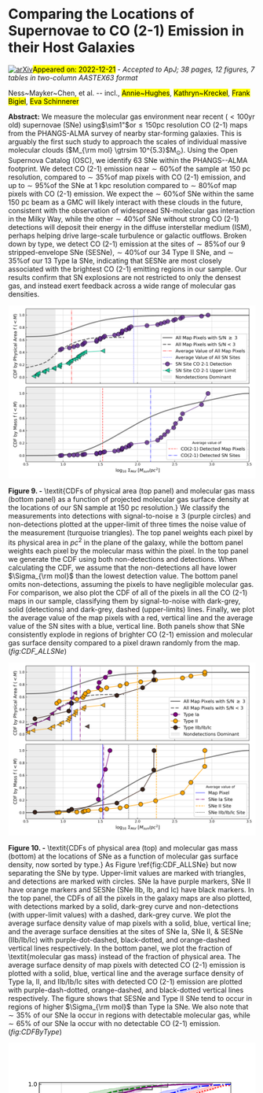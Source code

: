 <div class="macros" style="visibility:hidden;">
$\newcommand{\ensuremath}{}$
$\newcommand{\xspace}{}$
$\newcommand{\object}[1]{\texttt{#1}}$
$\newcommand{\farcs}{{.}''}$
$\newcommand{\farcm}{{.}'}$
$\newcommand{\arcsec}{''}$
$\newcommand{\arcmin}{'}$
$\newcommand{\ion}[2]{#1#2}$
$\newcommand{\textsc}[1]{\textrm{#1}}$
$\newcommand{\hl}[1]{\textrm{#1}}$
$\newcommand{\cotwo}{\mbox{\rm CO(2\text{--}1)}}$
$\newcommand{\halpha}{\mbox{\rm H\alpha}}$
$\newcommand{\xco}{\mbox{X_{\rm CO}}}$
$\newcommand{\xcounits}{\mbox{cm^{-2} (K~km~s^{-1})^{-1}}}$
$\newcommand{\acounits}{\mbox{M_\odot~pc^{-2} (K~km~s^{-1})^{-1}}}$
$\newcommand{\sigsfr}{\mbox{\Sigma_{\rm SFR}}}$
$\newcommand{\ANU}{\affiliation{Research School of Astronomy and Astrophysics, Australian National University, Canberra, ACT 2611, Australia}}$
$\newcommand{\ARI}{\affil{Astronomisches Rechen-Institut, Zentrum f\"{u}r Astronomie der Universit\"{a}t Heidelberg, M\"{o}nchhofstra\ss e 12-14, D-69120 Heidelberg, Germany}}$
$\newcommand{\ASTROThreeD}{\affiliation{ARC Centre of Excellence for All Sky Astrophysics in 3 Dimensions (ASTRO 3D), Australia}}$
$\newcommand{\Bonn}{\affiliation{Argelander-Institut f\"{u}r Astronomie, Universit\"{a}t Bonn, Auf dem H\"{u}gel 71, 53121 Bonn, Germany}}$
$\newcommand{\Carnegie}{\affiliation{Observatories of the Carnegie Institution for Science, 813 Santa Barbara Street, Pasadena, CA 91101, USA}}$
$\newcommand{\CCAPP}{\affil{Center for Cosmology and Astroparticle Physics, 191 West Woodruff Avenue, Columbus, OH 43210, USA}}$
$\newcommand{\CITA}{\affiliation{Canadian Institute for Theoretical Astrophysics (CITA), University of Toronto, 60 St George Street, Toronto, ON M5S 3H8, Canada}}$
$\newcommand{\CNRS}{\affil{CNRS, IRAP, 9 Av. du Colonel Roche, BP 44346, F-31028 Toulouse cedex 4, France}}$
$\newcommand{\COOL}{\affil{Cosmic Origins Of Life (COOL) Research DAO, coolresearch.io}}$
$\newcommand{\ITA}{\affil{Instit\"ut f\"{u}r Theoretische Astrophysik, Zentrum f\"{u}r Astronomie der Universit\"{a}t Heidelberg, Albert-Ueberle-Strasse 2, 69120 Heidelberg, Germany}}$
$\newcommand{\McMaster}{\affiliation{Department of Physics and Astronomy, McMaster University, 1280 Main Street West, Hamilton, ON L8S 4M1, Canada}}$
$\newcommand{\MPIA}{\affil{Max Planck Institut f\"{u}r Astronomie, K\"{o}nigstuhl 17, 69117 Heidelberg, Germany}}$
$\newcommand{\NRAO}{\affil{National Radio Astronomy Observatory, 520 Edgemont Road, Charlottesville, VA 22903-2475, USA}}$
$\newcommand{\OSU}{\affil{Department of Astronomy, The Ohio State University, 140 West 18th Avenue, Columbus, Ohio 43210, USA}}$
$\newcommand{\OSUPhysics}{\affil{Department of Physics, 191 West Woodruff Avenue, Columbus, OH 43210, USA}}$
$\newcommand{\Toulouse}{\affil{Université de Toulouse, UPS-OMP, IRAP, F-31028 Toulouse cedex 4, France}}$
$\newcommand{\UChile}{\affiliation{Departamento de Astronomía, Universidad de Chile, Camino del Observatorio 1515, Las Condes, Santiago, Chile}}$
$\newcommand{\uwyo}{\affil{Department of Physics \& Astronomy, University of Wyoming, Laramie, WY 82071 USA}}$
$\newcommand{\thefigure}{A\arabic{figure}}$
$\newcommand{\thetable}{A\arabic{table}}$
$\newcommand{\theequation}{A\arabic{equation}}$</div>

<div class="macros" style="visibility:hidden;">
$\newcommand{$\ensuremath$}{}$
$\newcommand{$\xspace$}{}$
$\newcommand{$\object$}[1]{\texttt{#1}}$
$\newcommand{$\farcs$}{{.}''}$
$\newcommand{$\farcm$}{{.}'}$
$\newcommand{$\arcsec$}{''}$
$\newcommand{$\arcmin$}{'}$
$\newcommand{$\ion$}[2]{#1#2}$
$\newcommand{$\textsc$}[1]{\textrm{#1}}$
$\newcommand{$\hl$}[1]{\textrm{#1}}$
$\newcommand{$\cotwo$}{\mbox{\rm CO(2\text{--}1)}}$
$\newcommand{$\halpha$}{\mbox{\rm H\alpha}}$
$\newcommand{$\xco$}{\mbox{X_{\rm CO}}}$
$\newcommand{$\xco$units}{\mbox{cm^{-2} (K~km~s^{-1})^{-1}}}$
$\newcommand{$\acounits$}{\mbox{M_\odot~pc^{-2} (K~km~s^{-1})^{-1}}}$
$\newcommand{$\sigsfr$}{\mbox{\Sigma_{\rm SFR}}}$
$\newcommand{$\ANU$}{\affiliation{Research School of Astronomy and Astrophysics, Australian National University, Canberra, ACT 2611, Australia}}$
$\newcommand{$\ARI$}{\affil{Astronomisches Rechen-Institut, Zentrum f\"{u}r Astronomie der Universit\"{a}t Heidelberg, M\"{o}nchhofstra\ss e 12-14, D-69120 Heidelberg, Germany}}$
$\newcommand{$\ASTROThreeD$}{\affiliation{ARC Centre of Excellence for All Sky Astrophysics in 3 Dimensions (ASTRO 3D), Australia}}$
$\newcommand{$\Bonn$}{\affiliation{Argelander-Institut f\"{u}r Astronomie, Universit\"{a}t Bonn, Auf dem H\"{u}gel 71, 53121 Bonn, Germany}}$
$\newcommand{$\Carnegie$}{\affiliation{Observatories of the Carnegie Institution for Science, 813 Santa Barbara Street, Pasadena, CA 91101, USA}}$
$\newcommand{$\CCAPP$}{\affil{Center for Cosmology and Astroparticle Physics, 191 West Woodruff Avenue, Columbus, OH 43210, USA}}$
$\newcommand{$\CITA$}{\affiliation{Canadian Institute for Theoretical Astrophysics (CITA), University of Toronto, 60 St George Street, Toronto, ON M5S 3H8, Canada}}$
$\newcommand{$\CNRS$}{\affil{CNRS, IRAP, 9 Av. du Colonel Roche, BP 44346, F-31028 Toulouse cedex 4, France}}$
$\newcommand{$\COOL$}{\affil{Cosmic Origins Of Life (COOL) Research DAO, coolresearch.io}}$
$\newcommand{$\ITA$}{\affil{Instit\"ut f\"{u}r Theoretische Astrophysik, Zentrum f\"{u}r Astronomie der Universit\"{a}t Heidelberg, Albert-Ueberle-Strasse 2, 69120 Heidelberg, Germany}}$
$\newcommand{$\McMaster$}{\affiliation{Department of Physics and Astronomy, McMaster University, 1280 Main Street West, Hamilton, ON L8S 4M1, Canada}}$
$\newcommand{$\MPIA$}{\affil{Max Planck Institut f\"{u}r Astronomie, K\"{o}nigstuhl 17, 69117 Heidelberg, Germany}}$
$\newcommand{$\NRAO$}{\affil{National Radio Astronomy Observatory, 520 Edgemont Road, Charlottesville, VA 22903-2475, USA}}$
$\newcommand{$\OSU$}{\affil{Department of Astronomy, The Ohio State University, 140 West 18th Avenue, Columbus, Ohio 43210, USA}}$
$\newcommand{$\OSU$Physics}{\affil{Department of Physics, 191 West Woodruff Avenue, Columbus, OH 43210, USA}}$
$\newcommand{$\Toulouse$}{\affil{Université de Toulouse, UPS-OMP, IRAP, F-31028 Toulouse cedex 4, France}}$
$\newcommand{$\UChile$}{\affiliation{Departamento de Astronomía, Universidad de Chile, Camino del Observatorio 1515, Las Condes, Santiago, Chile}}$
$\newcommand{$\uwyo$}{\affil{Department of Physics \& Astronomy, University of Wyoming, Laramie, WY 82071 USA}}$
$\newcommand{$\thefigure$}{A\arabic{figure}}$
$\newcommand{$\thetable$}{A\arabic{table}}$
$\newcommand{$\theequation$}{A\arabic{equation}}$</div>



<div id="title">

# Comparing the Locations of Supernovae to CO (2-1) Emission in their Host Galaxies

</div>
<div id="comments">

[![arXiv](https://img.shields.io/badge/arXiv-2212.09766-b31b1b.svg)](https://arxiv.org/abs/2212.09766)<mark>Appeared on: 2022-12-21</mark> - _Accepted to ApJ; 38 pages, 12 figures, 7 tables in two-column AASTEX63 format_

</div>
<div id="authors">

Ness~Mayker~Chen, et al. -- incl., <mark>Annie~Hughes</mark>, <mark>Kathryn~Kreckel</mark>, <mark>Frank Bigiel</mark>, <mark>Eva Schinnerer</mark>

</div>
<div id="abstract">

**Abstract:** We measure the molecular gas environment near recent ($< 100$yr old) supernovae (SNe) using$\sim1"$or$\leq 150$pc resolution CO (2-1) maps from the PHANGS-ALMA survey of nearby star-forming galaxies. This is arguably the first such study to approach the scales of individual massive molecular clouds ($M_{\rm mol} \gtrsim 10^{5.3}$M$_{\odot}$). Using the Open Supernova Catalog (OSC), we identify 63 SNe within the PHANGS--ALMA footprint. We detect CO (2-1) emission near$\sim60\%$of the sample at 150 pc resolution, compared to$\sim35\%$of map pixels with CO (2-1) emission,  and up to$\sim95\%$of the SNe at 1 kpc resolution compared to$\sim80\%$of map pixels with CO (2-1) emission. We expect the$\sim60\%$of SNe within the same 150 pc beam as a GMC will likely interact with these clouds in the future, consistent with the observation of widespread SN-molecular gas interaction in the Milky Way, while the other$\sim40\%$of SNe without strong CO (2-1) detections will deposit their energy in the diffuse interstellar medium (ISM), perhaps helping drive large-scale turbulence or galactic outflows. Broken down by type, we detect CO (2-1) emission at the sites of$\sim85\%$of our 9 stripped-envelope SNe (SESNe),$\sim40\%$of our 34 Type II SNe, and$\sim35\%$of our 13 Type Ia SNe, indicating that SESNe are most closely associated with the brightest CO (2-1) emitting regions in our sample. Our results confirm that SN explosions are not restricted to only the densest gas, and instead exert feedback across a wide range of molecular gas densities.

</div>

<div id="div_fig1">

<img src="tmp_2212.09766/./CDF_Mass_ALLSNe.png" alt="Fig9" width="100%"/>

**Figure 9. -** \textit{CDFs of physical area (top panel) and molecular gas mass (bottom panel) as a function of projected molecular gas surface density at the locations of our SN sample at 150 pc resolution.} We classify the measurements into detections with signal-to-noise $\geq$ 3 (purple circles) and non-detections plotted at the upper-limit of three times the noise value of the measurement (turquoise triangles). The top panel weights each pixel by its physical area in $pc^2$ in the plane of the galaxy, while the bottom panel weights each pixel by the molecular mass within the pixel. In the top panel we generate the CDF using both non-detections and detections. When calculating the CDF, we assume that the non-detections all have lower $\Sigma_{\rm mol}$ than the lowest detection value. The bottom panel omits non-detections, assuming the pixels to have negligible molecular gas. For comparison, we also plot the CDF of all of the pixels in all the CO (2-1) maps in our sample, classifying them by signal-to-noise with dark-grey, solid (detections) and dark-grey, dashed (upper-limits) lines. Finally, we plot the average value of the map pixels with a red, vertical line and the average value of the SN sites with a blue, vertical line. Both panels show that SNe consistently explode in regions of brighter CO (2-1) emission and molecular gas surface density compared to a pixel drawn randomly from the map. (*fig:CDF_ALLSNe*)

</div>
<div id="div_fig2">

<img src="tmp_2212.09766/./CDF_Mass_ByType.png" alt="Fig10" width="100%"/>

**Figure 10. -** \textit{CDFs of physical area (top) and molecular gas mass (bottom) at the locations of SNe as a function of molecular gas surface density, now sorted by type.} As Figure \ref{fig:CDF_ALLSNe} but now separating the SNe by type. Upper-limit values are marked with triangles, and detections are marked with circles. SNe Ia have purple markers, SNe II have orange markers and SESNe (SNe IIb, Ib, and Ic) have black markers. In the top panel, the CDFs of all the pixels in the galaxy maps are also plotted, with detections marked by a solid, dark-grey curve and non-detections (with upper-limit values) with a dashed, dark-grey curve. We plot the average surface density value of map pixels with a solid, blue, vertical line; and the average surface densities at the sites of SNe Ia, SNe II, \& SESNe (IIb/Ib/Ic) with purple-dot-dashed, black-dotted, and orange-dashed vertical lines respectively. In the bottom panel, we plot the fraction of \textit{molecular gas mass} instead of the fraction of physical area. The average surface density of map pixels with detected CO (2-1) emission is plotted with a solid, blue, vertical line and the average surface density of Type Ia, II, and IIb/Ib/Ic sites with detected CO (2-1) emission are plotted with purple-dash-dotted, orange-dashed, and black-dotted vertical lines respectively. The figure shows that SESNe and Type II SNe tend to occur in regions of higher $\Sigma_{\rm mol}$  than Type Ia SNe. We also note that $\sim35\%$ of our SNe Ia occur in regions with detectable molecular gas, while $\sim65\%$ of our SNe Ia occur with no detectable CO (2-1) emission. (*fig:CDFByType*)

</div>
<div id="div_fig3">

<img src="tmp_2212.09766/./ModelCDFs55.png" alt="Fig3" width="100%"/>

**Figure 3. -** \textit{CDFs of distances to the nearest pixel with molecular gas surface density of each galaxy's individual median $3\sigma$ $\Sigma_{\rm mol}$ or higher}. Our real SNe sample is drawn with a dark-grey line. The randomly generated SNe sample is drawn with a dotted red line, gas distribution as dashed green line, stellar as dash-dotted blue line, and the hybrid model as solid purple line. The transparent shading represents the 16th-84th percentile values from 1000 random pulls each the size of our observed SN sample from each model distribution. In the bottom panel, we separate our observed SN sample by SN type. SNe Ia are marked with a dotted-black line, SNe II with a solid line, SNe Ibc with a dashed line and unclassified SNe with a dashed-dotted line. The models are plotted with the same color scheme as the top panel. (*fig:modelCDFs*)

</div>